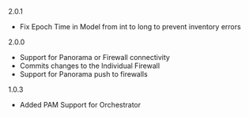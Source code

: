 2.0.1
* Fix Epoch Time in Model from int to long to prevent inventory errors

2.0.0
* Support for Panorama or Firewall connectivity
* Commits changes to the Individual Firewall
* Support for Panorama push to firewalls

1.0.3
* Added PAM Support for Orchestrator
